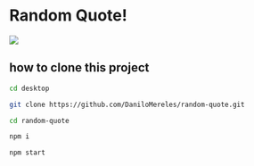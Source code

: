 # Random Quote!
![](https://i.imgur.com/oVS3Fcc.gif)

## how to clone this project
```bash
cd desktop
```

```bash
git clone https://github.com/DaniloMereles/random-quote.git
```

```bash
cd random-quote
```

```bash
npm i
```

```bash
npm start
```
